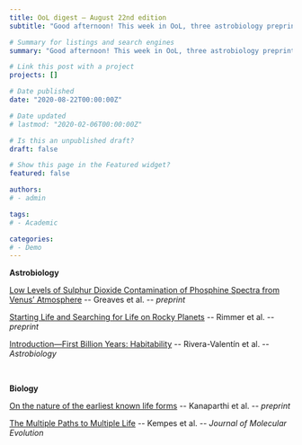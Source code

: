```yaml
---
title: OoL digest — August 22nd edition
subtitle: "Good afternoon! This week in OoL, three astrobiology preprints/papers: an addendum to the phosphine debate by Greaves, a review of biosignatures by Rimmer and a discussion of Early Earth habitability by Rivera-Valentin. In biology, we have an analysis of early life form morphologies by Kanaparthi, and a discussion on the multiple pathways to life hypothesis by Kempes. Happy reading!"

# Summary for listings and search engines
summary: "Good afternoon! This week in OoL, three astrobiology preprints/papers: an addendum to the phosphine debate by Greaves, a review of biosignatures by Rimmer and a discussion of Early Earth habitability by Rivera-Valentin. In biology, we have an analysis of early life form morphologies by Kanaparthi, and a discussion on the multiple pathways to life hypothesis by Kempes. Happy reading!"

# Link this post with a project
projects: []

# Date published
date: "2020-08-22T00:00:00Z"

# Date updated
# lastmod: "2020-02-06T00:00:00Z"

# Is this an unpublished draft?
draft: false

# Show this page in the Featured widget?
featured: false

authors:
# - admin

tags:
# - Academic

categories:
# - Demo
---
```


**Astrobiology**

[Low Levels of Sulphur Dioxide Contamination of Phosphine Spectra from Venus’ Atmosphere](http://arxiv.org/abs/2108.08393) -- Greaves et al. -- *preprint*

[Starting Life and Searching for Life on Rocky Planets](http://arxiv.org/abs/2108.08388) -- Rimmer et al. -- *preprint*

[Introduction—First Billion Years: Habitability](https://doi.org/10.1089/ast.2020.2314) -- Rivera-Valentín et al. -- *Astrobiology*

<br>

**Biology**

[On the nature of the earliest known life forms](https://www.biorxiv.org/content/10.1101/2021.08.16.456462v1) -- Kanaparthi et al. -- *preprint*

[The Multiple Paths to Multiple Life](https://doi.org/10.1007/s00239-021-10016-2) -- Kempes et al. -- *Journal of Molecular Evolution*
